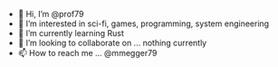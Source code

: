 - 👋 Hi, I’m @prof79
- 👀 I’m interested in sci-fi, games, programming, system engineering
- 🌱 I’m currently learning Rust
- 💞️ I’m looking to collaborate on ... nothing currently
- 📫 How to reach me ... @mmegger79

<!---
prof79/prof79 is a ✨ special ✨ repository because its `README.md` (this file) appears on your GitHub profile.
You can click the Preview link to take a look at your changes.
--->
